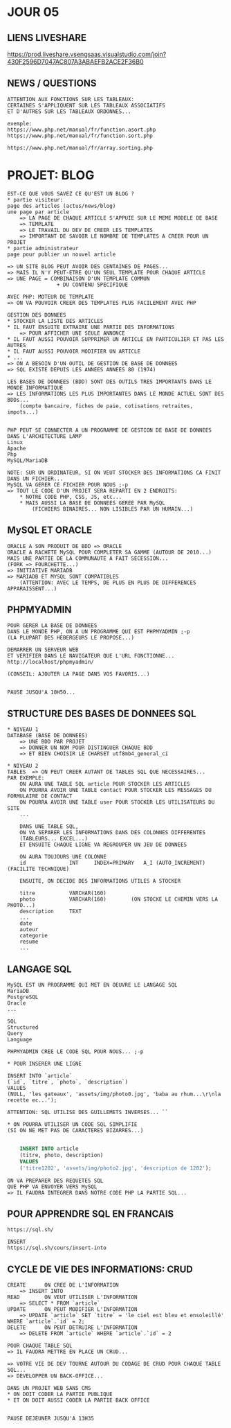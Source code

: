 # JOUR 05

## LIENS LIVESHARE

https://prod.liveshare.vsengsaas.visualstudio.com/join?430F2596D7047AC807A3ABAEFB2ACE2F36B0


## NEWS / QUESTIONS

    ATTENTION AUX FONCTIONS SUR LES TABLEAUX:
    CERTAINES S'APPLIQUENT SUR LES TABLEAUX ASSOCIATIFS 
    ET D'AUTRES SUR LES TABLEAUX ORDONNES...

    exemple:
    https://www.php.net/manual/fr/function.asort.php
    https://www.php.net/manual/fr/function.sort.php

    https://www.php.net/manual/fr/array.sorting.php

# PROJET: BLOG

    EST-CE QUE VOUS SAVEZ CE QU'EST UN BLOG ?
    * partie visiteur:
    page des articles (actus/news/blog)
    une page par article
        => LA PAGE DE CHAQUE ARTICLE S'APPUIE SUR LE MEME MODELE DE BASE
        => TEMPLATE
        => LE TRAVAIL DU DEV DE CREER LES TEMPLATES
        => IMPORTANT DE SAVOIR LE NOMBRE DE TEMPLATES A CREER POUR UN PROJET
    * partie administrateur
    page pour publier un nouvel article

    => UN SITE BLOG PEUT AVOIR DES CENTAINES DE PAGES...
    => MAIS IL N'Y PEUT-ETRE QU'UN SEUL TEMPLATE POUR CHAQUE ARTICLE
    => UNE PAGE = COMBINAISON D'UN TEMPLATE COMMUN 
                    + DU CONTENU SPECIFIQUE

    AVEC PHP: MOTEUR DE TEMPLATE
    => ON VA POUVOIR CREER DES TEMPLATES PLUS FACILEMENT AVEC PHP

    GESTION DES DONNEES
    * STOCKER LA LISTE DES ARTICLES
    * IL FAUT ENSUITE EXTRAIRE UNE PARTIE DES INFORMATIONS
        => POUR AFFICHER UNE SEULE ANNONCE
    * IL FAUT AUSSI POUVOIR SUPPRIMER UN ARTICLE EN PARTICULIER ET PAS LES AUTRES
    * IL FAUT AUSSI POUVOIR MODIFIER UN ARTICLE
    * ...
    => ON A BESOIN D'UN OUTIL DE GESTION DE BASE DE DONNEES
    => SQL EXISTE DEPUIS LES ANNEES ANNEES 80 (1974)

    LES BASES DE DONNEES (BDD) SONT DES OUTILS TRES IMPORTANTS DANS LE MONDE INFORMATIQUE
    => LES INFORMATIONS LES PLUS IMPORTANTES DANS LE MONDE ACTUEL SONT DES BDDs...
        (compte bancaire, fiches de paie, cotisations retraites, impots...)


    PHP PEUT SE CONNECTER A UN PROGRAMME DE GESTION DE BASE DE DONNEES
    DANS L'ARCHITECTURE LAMP
    Linux
    Apache
    Php
    MySQL/MariaDB

    NOTE: SUR UN ORDINATEUR, SI ON VEUT STOCKER DES INFORMATIONS CA FINIT DANS UN FICHIER...
    MySQL VA GERER CE FICHIER POUR NOUS ;-p
    => TOUT LE CODE D'UN PROJET SERA REPARTI EN 2 ENDROITS:
        * NOTRE CODE PHP, CSS, JS, etc...
        * MAIS AUSSI LA BASE DE DONNEES GEREE PAR MySQL
            (FICHIERS BINAIRES... NON LISIBLES PAR UN HUMAIN...)


## MySQL ET ORACLE

    ORACLE A SON PRODUIT DE BDD => ORACLE
    ORACLE A RACHETE MySQL POUR COMPLETER SA GAMME (AUTOUR DE 2010...)
    MAIS UNE PARTIE DE LA COMMUNAUTE A FAIT SECESSION... 
    (FORK => FOURCHETTE...)
    => INITIATIVE MARIADB
    => MARIADB ET MYSQL SONT COMPATIBLES
        (ATTENTION: AVEC LE TEMPS, DE PLUS EN PLUS DE DIFFERENCES APPARAISSENT...)


## PHPMYADMIN

    POUR GERER LA BASE DE DONNEES
    DANS LE MONDE PHP, ON A UN PROGRAMME QUI EST PHPMYADMIN ;-p
    (LA PLUPART DES HEBERGEURS LE PROPOSE...)

    DEMARRER UN SERVEUR WEB
    ET VERIFIER DANS LE NAVIGATEUR QUE L'URL FONCTIONNE...
    http://localhost/phpmyadmin/

    (CONSEIL: AJOUTER LA PAGE DANS VOS FAVORIS...)


    PAUSE JUSQU'A 10H50...

## STRUCTURE DES BASES DE DONNEES SQL

    * NIVEAU 1
    DATABASE (BASE DE DONNEES)
        => UNE BDD PAR PROJET
        => DONNER UN NOM POUR DISTINGUER CHAQUE BDD
        => ET BIEN CHOISIR LE CHARSET utf8mb4_general_ci

    * NIVEAU 2
    TABLES  => ON PEUT CREER AUTANT DE TABLES SQL QUE NECESSAIRES...
    PAR EXEMPLE:
        ON AURA UNE TABLE SQL article POUR STOCKER LES ARTICLES
        ON POURRA AVOIR UNE TABLE contact POUR STOCKER LES MESSAGES DU FORMULAIRE DE CONTACT
        ON POURRA AVOIR UNE TABLE user POUR STOCKER LES UTILISATEURS DU SITE
        ...

        DANS UNE TABLE SQL, 
        ON VA SEPARER LES INFORMATIONS DANS DES COLONNES DIFFERENTES
        (TABLEURS... EXCEL...)
        ET ENSUITE CHAQUE LIGNE VA REGROUPER UN JEU DE DONNEES

        ON AURA TOUJOURS UNE COLONNE 
        id              INT     INDEX=PRIMARY   A_I (AUTO_INCREMENT)    (FACILITE TECHNIQUE)

        ENSUITE, ON DECIDE DES INFORMATIONS UTILES A STOCKER

        titre           VARCHAR(160)
        photo           VARCHAR(160)        (ON STOCKE LE CHEMIN VERS LA PHOTO...)
        description     TEXT
        ...
        date
        auteur
        categorie
        resume
        ...


## LANGAGE SQL

    MySQL EST UN PROGRAMME QUI MET EN OEUVRE LE LANGAGE SQL
    MariaDB
    PostgreSQL
    Oracle
    ...

    SQL
    Structured
    Query
    Language

    PHPMYADMIN CREE LE CODE SQL POUR NOUS... ;-p

    * POUR INSERER UNE LIGNE

    INSERT INTO `article` 
    (`id`, `titre`, `photo`, `description`) 
    VALUES 
    (NULL, 'les gateaux', 'assets/img/photo0.jpg', 'baba au rhum...\r\nla recette ec...');

    ATTENTION: SQL UTILISE DES GUILLEMETS INVERSES... ``

    * ON POURRA UTILISER UN CODE SQL SIMPLIFIE
    (SI ON NE MET PAS DE CARACTERES BIZARRES...)

```sql

    INSERT INTO article
    (titre, photo, description) 
    VALUES 
    ('titre1202', 'assets/img/photo2.jpg', 'description de 1202');

```

    ON VA PREPARER DES REQUETES SQL
    QUE PHP VA ENVOYER VERS MySQL
    => IL FAUDRA INTEGRER DANS NOTRE CODE PHP LA PARTIE SQL...


## POUR APPRENDRE SQL EN FRANCAIS

    https://sql.sh/

    INSERT
    https://sql.sh/cours/insert-into

## CYCLE DE VIE DES INFORMATIONS: CRUD

    CREATE      ON CREE DE L'INFORMATION
        => INSERT INTO
    READ        ON VEUT UTILISER L'INFORMATION
        => SELECT * FROM `article`
    UPDATE      ON PEUT MODIFIER L'INFORMATION
        => UPDATE `article` SET `titre` = 'le ciel est bleu et ensoleillé' WHERE `article`.`id` = 2;
    DELETE      ON PEUT DETRUIRE L'INFORMATION
        => DELETE FROM `article` WHERE `article`.`id` = 2

    POUR CHAQUE TABLE SQL
    => IL FAUDRA METTRE EN PLACE UN CRUD...

    => VOTRE VIE DE DEV TOURNE AUTOUR DU CODAGE DE CRUD POUR CHAQUE TABLE SQL...
    => DEVELOPPER UN BACK-OFFICE...

    DANS UN PROJET WEB SANS CMS
    * ON DOIT CODER LA PARTIE PUBLIQUE
    * ET ON DOIT AUSSI CODER LA PARTIE BACK OFFICE


    PAUSE DEJEUNER JUSQU'A 13H35





